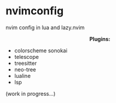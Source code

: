 # nvimconfig
nvim config in lua and lazy.nvim


<p align="center"><b>Plugins: </b></p>

- colorscheme sonokai
- telescope
- treesitter
- neo-tree
- lualine
- lsp

(work in progress...)

